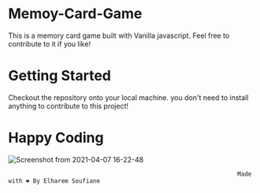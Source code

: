 # Memoy-Card-Game

This is a  memory card game built with Vanilla javascript. Feel free to contribute to it if you like!

# Getting Started

Checkout the repository onto your local machine.
you don't need to install anything to contribute to this project!

# Happy Coding

![Screenshot from 2021-04-07 16-22-48](https://user-images.githubusercontent.com/44909504/113892040-8cb1ae80-97bd-11eb-85d4-cd6a568e5371.png)
 
                                                                     Made with ❤️ By Elharem Soufiane
